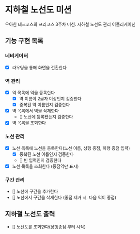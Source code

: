 # 지하철 노선도 미션

우아한 테크코스의 프리코스 3주차 미션. 지하철 노선도 관리 어플리케이션

## 기능 구현 목록

### 네비게이터

- [x] 라우팅을 통해 화면을 전환한다

### 역 관리

- [x] 역 목록에 역을 등록한다
  - [x] 역 이름이 2글자 이상인지 검증한다
  - [x] 중복된 역 이름인지 검증한다
- [x] 역 목록에서 역을 삭제한다
  - [] 노선에 등록됐는지 검증한다
- [x] 역 목록을 조회한다

### 노선 관리

- [x] 노선 목록에 노선을 등록한다(노선 이름, 상행 종점, 하행 종점 입력)
  - [x] 중복된 노선 이름인지 검증한다
  - [] 빈 입력인지 검증한다
- [x] 노선 목록을 조회한다 (종점역만 표시)

### 구간 관리

- [] 노선에 구간을 추가한다
- [] 노선에서 구간을 삭제한다 (종점 제거 시, 다음 역이 종점)

## 지하철 노선도 출력

- [] 노선도를 조회한다(상행종점 부터 시작)
